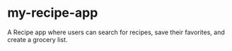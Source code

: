 # my-recipe-app
A Recipe app where users can search for recipes, save their favorites, and create a grocery list.

